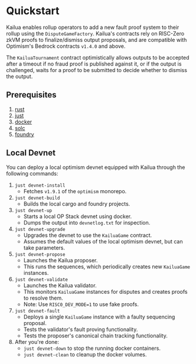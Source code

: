 # Quickstart

Kailua enables rollup operators to add a new fault proof system to their rollup using the `DisputeGameFactory`.
Kailua's contracts rely on RISC-Zero zkVM proofs to finalize/dismiss output proposals, and are compatible with Optimism's Bedrock contracts `v1.4.0` and above.

The `KailuaTournament` contract optimistically allows outputs to be accepted after a timeout if no fraud proof is published against it,
or if the output is challenged, waits for a proof to be submitted to decide whether to dismiss the output.

## Prerequisites
1. [rust](https://www.rust-lang.org/tools/install)
2. [just](https://just.systems/man/en/)
3. [docker](https://www.docker.com/)
4. [solc](https://docs.soliditylang.org/en/latest/installing-solidity.html)
5. [foundry](https://book.getfoundry.sh/getting-started/installation)

## Local Devnet

You can deploy a local optimism devnet equipped with Kailua through the following commands:

1. `just devnet-install`
    * Fetches `v1.9.1` of the `optimism` monorepo.
2. `just devnet-build`
    * Builds the local cargo and foundry projects.
3. `just devnet-up`
    * Starts a local OP Stack devnet using docker.
    * Dumps the output into `devnetlog.txt` for inspection.
4. `just devnet-upgrade`
    * Upgrades the devnet to use the `KailuaGame` contract.
    * Assumes the default values of the local optimism devnet, but can take parameters.
5. `just devnet-propose`
    * Launches the Kailua proposer.
    * This runs the sequences, which periodically creates new `KailuaGame` instances.
6. `just devnet-validate`
    * Launches the Kailua validator.
    * This monitors `KailuaGame` instances for disputes and creates proofs to resolve them.
    * Note: Use `RISC0_DEV_MODE=1` to use fake proofs.
7. `just devnet-fault`
    * Deploys a single `KailuaGame` instance with a faulty sequencing proposal.
    * Tests the validator's fault proving functionality.
    * Tests the proposer's canonical chain tracking functionality.
8. After you're done:
    * `just devnet-down` to stop the running docker containers.
    * `just devnet-clean` to cleanup the docker volumes.
